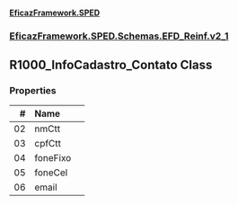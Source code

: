 #### [EficazFramework.SPED](EficazFrameworkSPED.md 'EficazFramework SPED')
### [EficazFramework.SPED.Schemas.EFD_Reinf.v2_1](EficazFramework.SPED.Schemas.EFD_Reinf.v2_1.md 'EficazFramework.SPED.Schemas.EFD_Reinf.v2_1')

## R1000_InfoCadastro_Contato Class
### Properties

| # | Name | |
| ---: | :--- | :--- |
| 02 | nmCtt |  |
| 03 | cpfCtt |  |
| 04 | foneFixo |  |
| 05 | foneCel |  |
| 06 | email |  |

